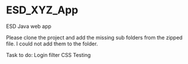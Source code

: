 # ESD_XYZ_App
ESD Java web app

Please clone the project and add the missing sub folders from the zipped file. I could not add them to the folder.

Task to do:
Login filter
CSS
Testing
